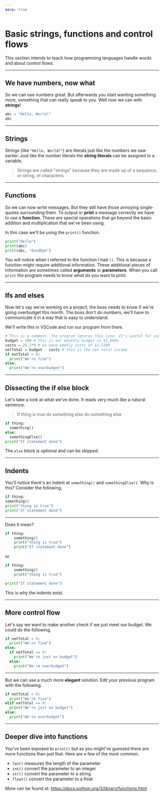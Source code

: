 ```yaml
---
marp: true
---
```


# Basic strings, functions and control flows
This section intends to teach how programming languages handle words and about
control flows.

---

## We have numbers, now what
So we can use numbers great. But afterwards you start wanting something more,
something that can really *speak* to you. Well now we can with **strings**!
```python
abc = "Hello, World!"
abc
```

---

## Strings
Strings (like `"Hello, World!"`) are literals just like the numbers we saw
earlier. Just like the number literals the **string literals** can be assigned
to a variable.

>Strings are called "strings" because they are made up of a sequence,
>or string, of characters.

---

## Functions
So we can now write messages. But they still have those annoying single-quotes
surrounding them. To output or  **print** a message correctly we have to use
a **function**. These are special operations that go beyond the basic
addition and multiplication that we've been using.

In this case we'll be using the `print()` function.
```python
print("Hello")
print(abc)
print(abc, "Goodbye")
```

You will notice when I referred to the function I had `()`. This is because a
function might require additional information. These additional pieces of
information are sometimes called **arguments** or **parameters**.
When you call `print` the program needs to know *what* do you want to print.

---

## Ifs and elses
Now let's say we're working on a project, the boss needs to know if we're going
overbudget this month. The boss don't *do* numbers, we'll have to communicate it
in a way that is easy to understand.

We'll write this in VSCode and run our program from there.
```python
# This is a comment. The program ignores this line. It's useful for communication
budget = 100 # this is our monthly budget in $1,000s
costs = 25.1*4 # we have weekly costs of $2,5100
netTotal = budget - costs # this is the net total income
if netTotal > 0:
  print("We're fine")
else:
  print("We're overbudget")
```

---

## Dissecting the if else block
Let's take a look at what we've done. It reads very much like a natural sentence.
>If thing is true do something else do something else
```python
if thing:
  something()
else:
  somethingElse()
print("If statement done")
```

The `else` block is optional and can be skipped.

---

## Indents
You'll notice there's an indent at `something()` and `somethingElse()`.
Why is this? Consider the following,
```python
if thing:
something()
print("thing is true")
print("If statement done")
```

---

Does it mean?
```python
if thing:
    something()
    print("thing is true")
    print("If statement done")
```

or
```python
if thing:
    something()
    print("thing is true")

print("If statement done")
```

This is why the indents exist.

---

## More control flow
Let's say we want to make another check if we just meet our budget.
We could do the following,
```python
if netTotal > 0:
  print("We're fine")
else:
  if netTotal == 0:
    print("We're just on budget")
  else:
    print("We're overbudget")
```

---

But we can use a much more **elegant** solution.
Edit your previous program with the following.
```python
if netTotal > 0:
  print("We're fine")
elif netTotal == 0:
  print("We're just on budget")
else:
  print("We're overbudget")
```

---

## Deeper dive into functions
You've been exposed to `print()` but as you might've guessed there are more
functions than just that. Here are a few of the most common.
* `len()` measures the length of the parameter
* `int()` convert the parameter to an integer
* `str()` convert the parameter to a string
* `float()` convert the parameter to a float

More can be found at: https://docs.python.org/3/library/functions.html
